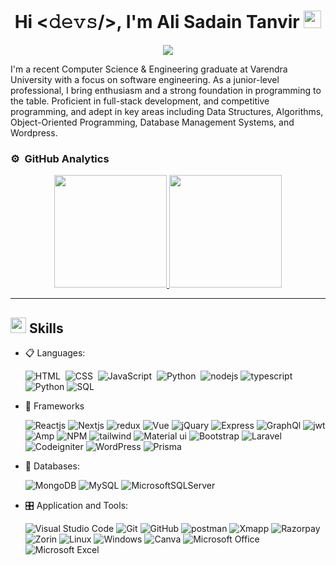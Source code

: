 <div><h1 align="center">
   Hi <𝚍𝚎𝚟𝚜/>, I'm Ali Sadain Tanvir
  <img src="https://media.giphy.com/media/hvRJCLFzcasrR4ia7z/giphy.gif" width="28">
</h1>
<p align="center">
  <img src="https://readme-typing-svg.herokuapp.com/?font=Fira+Sans&size=22&pause=1000&color=F7A033&center=true&random=false&width=435&lines=Full+stack+web+developer;Python+Programmer;Wordpress+Expert;Self-taught+Learner"></img>
</p>
</div>

<p>
I'm a recent Computer Science & Engineering graduate at Varendra University with a focus on software engineering. As a junior-level professional, I bring enthusiasm and a strong foundation in programming to the table. Proficient in full-stack development, and competitive programming, and adept in key areas including Data Structures, Algorithms, Object-Oriented Programming, Database Management Systems, and Wordpress.
</p>

### ⚙️ &nbsp;GitHub Analytics

<p align="center">
<a href="https://github.com/Alisadaintanvir">
  <img height="180em" src="https://github-readme-stats-eight-theta.vercel.app/api?username=Alisadaintanvir&show_icons=true&theme=gruvbox&include_all_commits=true&count_private=true"/>
  <img height="180em" src="https://github-readme-stats-eight-theta.vercel.app/api/top-langs/?username=Alisadaintanvir&layout=compact&langs_count=8&theme=gruvbox&include_all_commits=true&count_private=true"/>
</a>
</p>

---

<div>
  
## <img src="https://media2.giphy.com/media/QssGEmpkyEOhBCb7e1/giphy.gif?cid=ecf05e47a0n3gi1bfqntqmob8g9aid1oyj2wr3ds3mg700bl&rid=giphy.gif" width ="25"><b> Skills</b>

<p align="center">

- 📋 Languages:
  
  ![HTML](https://img.shields.io/badge/-HTML-05122A?style=flat&logo=HTML5)&nbsp;
  ![CSS](https://img.shields.io/badge/-CSS-05122A?style=flat&logo=CSS3&logoColor=1572B6)&nbsp;
  ![JavaScript](https://img.shields.io/badge/-JavaScript-05122A?style=flat&logo=javascript)&nbsp;
  ![Python](https://img.shields.io/badge/Python-23f12?style=flat&logo=Python&color=131E34)&nbsp;
  ![nodejs](https://img.shields.io/badge/Node_Js-23f12?style=flat&logo=Node.js&color=131E34)
  ![typescript](https://img.shields.io/badge/TypeScript-007ACC?style=for-the-badge&logo=typescript&logoColor=white)
  ![Python](https://img.shields.io/badge/python-%23777BB4.svg?style=for-the-badge&logo=python&logoColor=white)
  ![SQL](https://custom-icon-badges.herokuapp.com/badge/SQL-025E8C.svg?logo=database&logoColor=white)
- 🎨 Frameworks

  ![Reactjs](https://img.shields.io/badge/react%20-%2320232a.svg?&style=for-the-badge&logo=react&logoColor=%2361DAFB)
  ![Nextjs](https://img.shields.io/badge/next.js-000000?style=for-the-badge&logo=nextdotjs&logoColor=white)
  ![redux](https://img.shields.io/badge/Redux-593D88?style=for-the-badge&logo=redux&logoColor=white)
  ![Vue](https://img.shields.io/badge/Vue.js-35495E?style=for-the-badge&logo=vuedotjs&logoColor=4FC08D)
  ![jQuary](https://img.shields.io/badge/jQuery-0769AD?style=for-the-badge&logo=jquery&logoColor=white)
  ![Express](https://img.shields.io/badge/Express.js-000000?style=for-the-badge&logo=express&logoColor=white)
  ![GraphQl](https://img.shields.io/badge/GraphQl-E10098?style=for-the-badge&logo=graphql&logoColor=white)
  ![jwt](https://img.shields.io/badge/JWT-000000?style=for-the-badge&logo=JSON%20web%20tokens&logoColor=white)
  ![Amp](https://img.shields.io/badge/Amp-000?style=for-the-badge&logo=amp&logoColor=005AF0)
  ![NPM](https://img.shields.io/badge/npm-CB3837?style=for-the-badge&logo=npm&logoColor=white)
  ![tailwind](https://img.shields.io/badge/Tailwind_CSS-38B2AC?style=for-the-badge&logo=tailwind-css&logoColor=white)
  ![Material ui](https://img.shields.io/badge/Material%20UI-007FFF?style=for-the-badge&logo=mui&logoColor=white)
  ![Bootstrap](https://img.shields.io/badge/bootstrap%20-%23563D7C.svg?&style=for-the-badge&logo=bootstrap&logoColor=white)
  ![Laravel](https://img.shields.io/badge/Laravel-FF2D20?style=for-the-badge&logo=laravel&logoColor=white)
  ![Codeigniter](https://img.shields.io/badge/Codeigniter-EF4223?style=for-the-badge&logo=codeigniter&logoColor=white)
  ![WordPress](https://img.shields.io/badge/WordPress-%23117AC9.svg?style=for-the-badge&logo=WordPress&logoColor=white)
  ![Prisma](https://img.shields.io/badge/Prisma-3982CE?style=for-the-badge&logo=Prisma&logoColor=white)

- 💾 Databases:

  ![MongoDB](https://img.shields.io/badge/MongoDB-%234ea94b.svg?&style=for-the-badge&logo=mongodb&logoColor=white)
  ![MySQL](https://img.shields.io/badge/MySQL-00000F?style=for-the-badge&logo=mysql&logoColor=white)
  ![MicrosoftSQLServer](https://img.shields.io/badge/Microsoft%20SQL%20Sever-CC2927?style=for-the-badge&logo=microsoft%20sql%20server&logoColor=white)

- 🎛️ Application and Tools:

  ![Visual Studio Code](https://img.shields.io/badge/Visual%20Studio%20Code-0078d7.svg?style=for-the-badge&logo=visual-studio-code&logoColor=white)
  ![Git](https://img.shields.io/badge/git-%23F05033.svg?style=for-the-badge&logo=git&logoColor=white)
  ![GitHub](https://img.shields.io/badge/github-%23121011.svg?style=for-the-badge&logo=github&logoColor=white)
  ![postman](https://img.shields.io/badge/Postman-FF6C37?style=for-the-badge&logo=Postman&logoColor=white)
  ![Xmapp](https://img.shields.io/badge/Xampp-F37623?style=for-the-badge&logo=xampp&logoColor=white)
  ![Razorpay](https://img.shields.io/badge/Razorpay-02042B?style=for-the-badge&logo=razorpay&logoColor=3395FF)
  ![Zorin](https://img.shields.io/badge/Zorin%20OS-0CC1F3?style=for-the-badge&logo=zorin&logoColor=white)
  ![Linux](https://img.shields.io/badge/Linux-FCC624?style=for-the-badge&logo=linux&logoColor=black)
  ![Windows](https://img.shields.io/badge/Windows-0078D6?style=for-the-badge&logo=windows&logoColor=white)
  ![Canva](https://img.shields.io/badge/Canva-%2300C4CC.svg?style=for-the-badge&logo=Canva&logoColor=white)
  ![Microsoft Office](https://img.shields.io/badge/Microsoft_Office-D83B01?style=for-the-badge&logo=microsoft-office&logoColor=white)
  ![Microsoft Excel](https://img.shields.io/badge/Microsoft_Excel-217346?style=for-the-badge&logo=microsoft-excel&logoColor=white)

</p>

<br>

</div>
